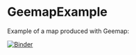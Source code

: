 # GeemapExample
Example of a map produced with Geemap:

[![Binder](https://mybinder.org/badge_logo.svg)](https://mybinder.org/v2/gh/fvanden/GeemapExample/main?filepath=ExampleGeemap.ipynb)
